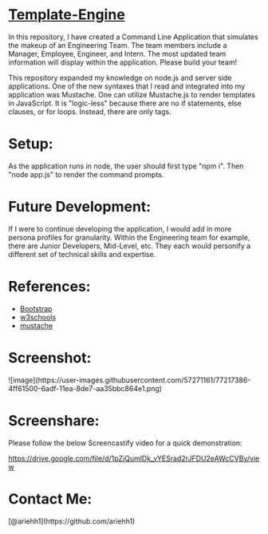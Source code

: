# [Template-Engine](https://github.com/ariehh1/Template-Engine)

In this repository, I have created a Command Line Application that simulates the makeup of an Engineering Team. The team members include a Manager, Employee, Engineer, and Intern. The most updated team information will display within the application. Please build your team!

This repository expanded my knowledge on node.js and server side applications. One of the new syntaxes that I read and integrated into my application was Mustache. One can utilize Mustache.js to render templates in JavaScript. It is "logic-less" because there are no if statements, else clauses, or for loops. Instead, there are only tags.

<h1>Setup:</h1>
As the application runs in node, the user should first type "npm i". Then "node app.js" to render the command prompts.

<h1>Future Development:</h1>
If I were to continue developing the application, I would add in more persona profiles for granularity. Within the Engineering team for example, there are Junior Developers, Mid-Level, etc. They each would personify a different set of technical skills and expertise.

<h1>References:</h1>

- [Bootstrap](https://getbootstrap.com/docs/4.4/getting-started/introduction/)
- [w3schools](https://www.w3schools.com/)
- [mustache](https://www.npmjs.com/package/mustache)

<h1>Screenshot:</h1>
![image](https://user-images.githubusercontent.com/57271161/77217386-4ff61500-6adf-11ea-8de7-aa35bbc864e1.png)

<h1>Screenshare:</h1>

Please follow the below Screencastify video for a quick demonstration:

https://drive.google.com/file/d/1pZjQumlDk_vYESrad2rJFDU2eAWcCVBy/view

<h1>Contact Me:</h1>
[@ariehh1](https://github.com/ariehh1)

